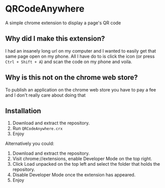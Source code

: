 # QRCodeAnywhere
 A simple chrome extension to display a page's QR code

## Why did I make this extension?
I had an insanely long url on my computer and I wanted to easily get that same page open on my phone. All I have do to is click the icon (or press `Ctrl + Shift + A`) and scan the code on my phone and voila.

## Why is this not on the chrome web store?
To publish an application on the chrome web store you have to pay a fee and I don't really care about doing that

## Installation

1. Download and extract the repository.
2. Run `QRCodeAnywhere.crx`
3. Enjoy

Alternatively you could:
1. Download and extract the repository.
2. Visit chrome://extensions, enable Developer Mode on the top right.
3. Click Load unpacked on the top left and select the folder that holds the repository.
4. Disable Developer Mode once the extension has appeared.
5. Enjoy